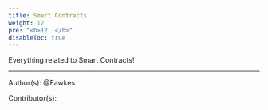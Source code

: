 ```yaml
---
title: Smart Contracts
weight: 12
pre: "<b>12. </b>"
disableToc: true
---
```


Everything related to Smart Contracts!




---
Author(s):
@Fawkes


Contributor(s):
